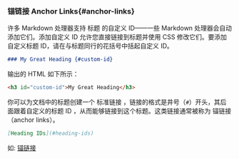 ### 锚链接 Anchor Links{#anchor-links}

许多 Markdown 处理器支持 标题 的自定义 ID——一些 Markdown 处理器会自动添加它们。添加自定义 ID 允许您直接链接到标题并使用 CSS 修改它们。要添加自定义标题 ID，请在与标题同行的花括号中括起自定义 ID。

```markdown
### My Great Heading {#custom-id}
```

输出的 HTML 如下所示：

```html
<h3 id="custom-id">My Great Heading</h3>
```

你可以为文档中的标题创建一个 标准链接 ，链接的格式是井号（`#`）开头，其后面跟着自定义的标题 ID ，从而能够链接到这个标题。这类链接通常被称为 锚链接（anchor links）。

```markdown
[Heading IDs](#heading-ids)
```

如: [锚链接](#anchor-links)